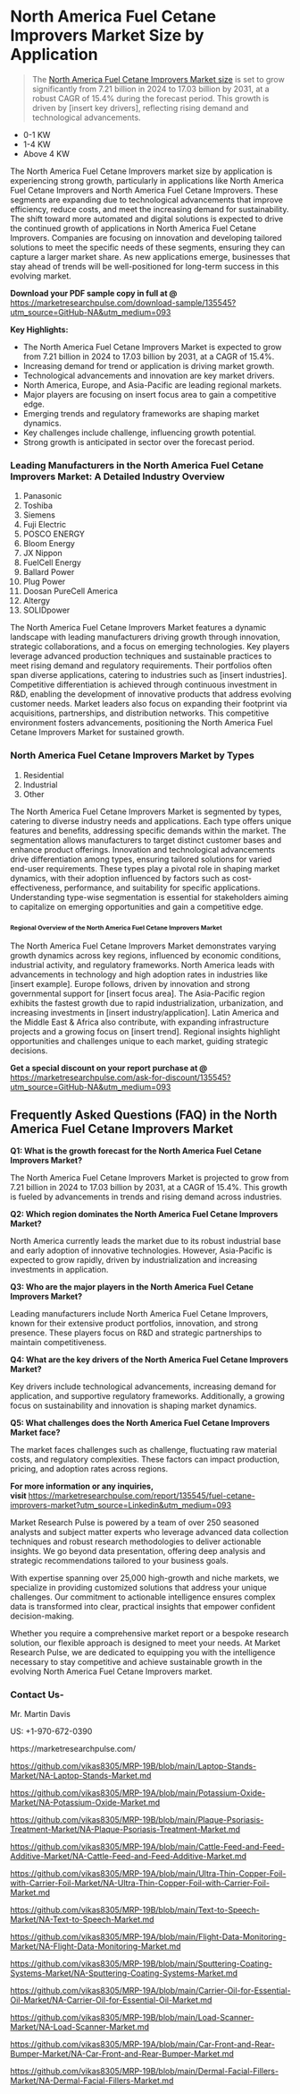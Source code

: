 
<h1>North America Fuel Cetane Improvers Market&nbsp;Size by Application</h1><blockquote><p>The <a href="https://marketresearchpulse.com/download-sample/135545?utm_source=GitHub-NA&amp;utm_medium=093">North America Fuel Cetane Improvers Market size</a> is set to grow significantly from 7.21 billion in 2024 to 17.03 billion by 2031, at a robust CAGR of 15.4% during the forecast period. This growth is driven by [insert key drivers], reflecting rising demand and technological advancements.</p></blockquote><ul><li>0-1 KW<li> 1-4 KW<li> Above 4 KW</li></ul><p>The North America Fuel Cetane Improvers market size by application is experiencing strong growth, particularly in applications like North America Fuel Cetane Improvers and North America Fuel Cetane Improvers. These segments are expanding due to technological advancements that improve efficiency, reduce costs, and meet the increasing demand for sustainability. The shift toward more automated and digital solutions is expected to drive the continued growth of applications in North America Fuel Cetane Improvers. Companies are focusing on innovation and developing tailored solutions to meet the specific needs of these segments, ensuring they can capture a larger market share. As new applications emerge, businesses that stay ahead of trends will be well-positioned for long-term success in this evolving market.</p><p><strong>Download your PDF sample copy in full at @ </strong><a href="https://marketresearchpulse.com/download-sample/135545?utm_source=GitHub-NA&amp;utm_medium=093">https://marketresearchpulse.com/download-sample/135545?utm_source=GitHub-NA&amp;utm_medium=093</a></p><p><strong>Key Highlights: </strong></p><ul><li>The North America Fuel Cetane Improvers Market is expected to grow from 7.21 billion in 2024 to 17.03 billion by 2031, at a CAGR of 15.4%.</li><li>Increasing demand for trend or application is driving market growth.</li><li>Technological advancements and innovation are key market drivers.</li><li>North America, Europe, and Asia-Pacific are leading regional markets.</li><li>Major players are focusing on insert focus area to gain a competitive edge.</li><li>Emerging trends and regulatory frameworks are shaping market dynamics.</li><li>Key challenges include challenge, influencing growth potential.</li><li>Strong growth is anticipated in sector over the forecast period.</li></ul><h3>Leading Manufacturers in the North America Fuel Cetane Improvers Market: A Detailed Industry Overview</h3><ol><li>Panasonic</li><li>Toshiba</li><li>Siemens</li><li>Fuji Electric</li><li>POSCO ENERGY</li><li>Bloom Energy</li><li>JX Nippon</li><li>FuelCell Energy</li><li>Ballard Power</li><li>Plug Power</li><li>Doosan PureCell America</li><li>Altergy</li><li>SOLIDpower</li></ol><div class="flex max-w-full flex-col flex-grow"><div class="min-h-8 text-message flex w-full flex-col items-end gap-2 whitespace-normal break-words [.text-message+&amp;]:mt-5" dir="auto" data-message-author-role="assistant" data-message-id="fd8432e4-4910-450d-b182-61b7bfb0a01f" data-message-model-slug="gpt-4o"><div class="flex w-full flex-col gap-1 empty:hidden first:pt-[3px]"><div class="markdown prose w-full break-words dark:prose-invert light"><p>The North America Fuel Cetane Improvers Market features a dynamic landscape with leading manufacturers driving growth through innovation, strategic collaborations, and a focus on emerging technologies. Key players leverage advanced production techniques and sustainable practices to meet rising demand and regulatory requirements. Their portfolios often span diverse applications, catering to industries such as [insert industries]. Competitive differentiation is achieved through continuous investment in R&amp;D, enabling the development of innovative products that address evolving customer needs. Market leaders also focus on expanding their footprint via acquisitions, partnerships, and distribution networks. This competitive environment fosters advancements, positioning the North America Fuel Cetane Improvers Market for sustained growth.</p></div></div></div></div><h3>North America Fuel Cetane Improvers Market by Types</h3><ol><li>Residential<li> Industrial<li> Other</li></ol><div class="flex max-w-full flex-col flex-grow"><div class="min-h-8 text-message flex w-full flex-col items-end gap-2 whitespace-normal break-words [.text-message+&amp;]:mt-5" dir="auto" data-message-author-role="assistant" data-message-id="084470be-0bb7-4664-bddf-5156b4f41249" data-message-model-slug="gpt-4o-mini"><div class="flex w-full flex-col gap-1 empty:hidden first:pt-[3px]"><div class="markdown prose w-full break-words dark:prose-invert light"><p>The North America Fuel Cetane Improvers Market is segmented by types, catering to diverse industry needs and applications. Each type offers unique features and benefits, addressing specific demands within the market. The segmentation allows manufacturers to target distinct customer bases and enhance product offerings. Innovation and technological advancements drive differentiation among types, ensuring tailored solutions for varied end-user requirements. These types play a pivotal role in shaping market dynamics, with their adoption influenced by factors such as cost-effectiveness, performance, and suitability for specific applications. Understanding type-wise segmentation is essential for stakeholders aiming to capitalize on emerging opportunities and gain a competitive edge.</p></div></div></div></div><h3><span style="font-size: 11px;">Regional Overview of the North America Fuel Cetane Improvers Market</span></h3><div class="flex max-w-full flex-col flex-grow"><div class="min-h-8 text-message flex w-full flex-col items-end gap-2 whitespace-normal break-words [.text-message+&amp;]:mt-5" dir="auto" data-message-author-role="assistant" data-message-id="e9038762-ce64-4e30-91c9-9bd413514231" data-message-model-slug="gpt-4o-mini"><div class="flex w-full flex-col gap-1 empty:hidden first:pt-[3px]"><div class="markdown prose w-full break-words dark:prose-invert light"><p>The North America Fuel Cetane Improvers Market demonstrates varying growth dynamics across key regions, influenced by economic conditions, industrial activity, and regulatory frameworks. North America leads with advancements in technology and high adoption rates in industries like [insert example]. Europe follows, driven by innovation and strong governmental support for [insert focus area]. The Asia-Pacific region exhibits the fastest growth due to rapid industrialization, urbanization, and increasing investments in [insert industry/application]. Latin America and the Middle East &amp; Africa also contribute, with expanding infrastructure projects and a growing focus on [insert trend]. Regional insights highlight opportunities and challenges unique to each market, guiding strategic decisions.</p></div></div></div></div><p><strong>Get a special discount on your report purchase at @ </strong><a href="https://marketresearchpulse.com/ask-for-discount/135545?utm_source=GitHub-NA&amp;utm_medium=093">https://marketresearchpulse.com/ask-for-discount/135545?utm_source=GitHub-NA&amp;utm_medium=093</a></p><h2>Frequently Asked Questions (FAQ) in the North America Fuel Cetane Improvers Market</h2><p><strong>Q1: What is the growth forecast for the North America Fuel Cetane Improvers Market?</strong></p><p>The North America Fuel Cetane Improvers Market is projected to grow from 7.21 billion in 2024 to 17.03 billion by 2031, at a CAGR of 15.4%. This growth is fueled by advancements in trends and rising demand across industries.</p><p><strong>Q2: Which region dominates the North America Fuel Cetane Improvers Market?</strong></p><p>North America currently leads the market due to its robust industrial base and early adoption of innovative technologies. However, Asia-Pacific is expected to grow rapidly, driven by industrialization and increasing investments in application.</p><p><strong>Q3: Who are the major players in the North America Fuel Cetane Improvers Market?</strong></p><p>Leading manufacturers include North America Fuel Cetane Improvers, known for their extensive product portfolios, innovation, and strong presence. These players focus on R&amp;D and strategic partnerships to maintain competitiveness.</p><p><strong>Q4: What are the key drivers of the North America Fuel Cetane Improvers Market?</strong></p><p>Key drivers include technological advancements, increasing demand for application, and supportive regulatory frameworks. Additionally, a growing focus on sustainability and innovation is shaping market dynamics.</p><p><strong>Q5: What challenges does the North America Fuel Cetane Improvers Market face?</strong></p><p>The market faces challenges such as challenge, fluctuating raw material costs, and regulatory complexities. These factors can impact production, pricing, and adoption rates across regions.</p><p><strong>For more information or any inquiries, visit&nbsp;</strong><a href="https://marketresearchpulse.com/report/135545/fuel-cetane-improvers-market?utm_source=Linkedin&utm_medium=093">https://marketresearchpulse.com/report/135545/fuel-cetane-improvers-market?utm_source=Linkedin&utm_medium=093</a></p><p>Market Research Pulse is powered by a team of over 250 seasoned analysts and subject matter experts who leverage advanced data collection techniques and robust research methodologies to deliver actionable insights. We go beyond data presentation, offering deep analysis and strategic recommendations tailored to your business goals.</p><p>With expertise spanning over 25,000 high-growth and niche markets, we specialize in providing customized solutions that address your unique challenges. Our commitment to actionable intelligence ensures complex data is transformed into clear, practical insights that empower confident decision-making.</p><p>Whether you require a comprehensive market report or a bespoke research solution, our flexible approach is designed to meet your needs. At Market Research Pulse, we are dedicated to equipping you with the intelligence necessary to stay competitive and achieve sustainable growth in the evolving North America Fuel Cetane Improvers market.</p><h3><strong>Contact Us-</strong></h3><p>Mr. Martin Davis</p><p>US: +1-970-672-0390</p><p>https://marketresearchpulse.com/</p><p><a href="https://github.com/vikas8305/MRP-19B/blob/main/Laptop-Stands-Market/NA-Laptop-Stands-Market.md">https://github.com/vikas8305/MRP-19B/blob/main/Laptop-Stands-Market/NA-Laptop-Stands-Market.md</a></p><p><a href="https://github.com/vikas8305/MRP-19A/blob/main/Potassium-Oxide-Market/NA-Potassium-Oxide-Market.md">https://github.com/vikas8305/MRP-19A/blob/main/Potassium-Oxide-Market/NA-Potassium-Oxide-Market.md</a></p><p><a href="https://github.com/vikas8305/MRP-19B/blob/main/Plaque-Psoriasis-Treatment-Market/NA-Plaque-Psoriasis-Treatment-Market.md">https://github.com/vikas8305/MRP-19B/blob/main/Plaque-Psoriasis-Treatment-Market/NA-Plaque-Psoriasis-Treatment-Market.md</a></p><p><a href="https://github.com/vikas8305/MRP-19A/blob/main/Cattle-Feed-and-Feed-Additive-Market/NA-Cattle-Feed-and-Feed-Additive-Market.md">https://github.com/vikas8305/MRP-19A/blob/main/Cattle-Feed-and-Feed-Additive-Market/NA-Cattle-Feed-and-Feed-Additive-Market.md</a></p><p><a href="https://github.com/vikas8305/MRP-19A/blob/main/Ultra-Thin-Copper-Foil-with-Carrier-Foil-Market/NA-Ultra-Thin-Copper-Foil-with-Carrier-Foil-Market.md">https://github.com/vikas8305/MRP-19A/blob/main/Ultra-Thin-Copper-Foil-with-Carrier-Foil-Market/NA-Ultra-Thin-Copper-Foil-with-Carrier-Foil-Market.md</a></p><p><a href="https://github.com/vikas8305/MRP-19B/blob/main/Text-to-Speech-Market/NA-Text-to-Speech-Market.md">https://github.com/vikas8305/MRP-19B/blob/main/Text-to-Speech-Market/NA-Text-to-Speech-Market.md</a></p><p><a href="https://github.com/vikas8305/MRP-19A/blob/main/Flight-Data-Monitoring-Market/NA-Flight-Data-Monitoring-Market.md">https://github.com/vikas8305/MRP-19A/blob/main/Flight-Data-Monitoring-Market/NA-Flight-Data-Monitoring-Market.md</a></p><p><a href="https://github.com/vikas8305/MRP-19B/blob/main/Sputtering-Coating-Systems-Market/NA-Sputtering-Coating-Systems-Market.md">https://github.com/vikas8305/MRP-19B/blob/main/Sputtering-Coating-Systems-Market/NA-Sputtering-Coating-Systems-Market.md</a></p><p><a href="https://github.com/vikas8305/MRP-19A/blob/main/Carrier-Oil-for-Essential-Oil-Market/NA-Carrier-Oil-for-Essential-Oil-Market.md">https://github.com/vikas8305/MRP-19A/blob/main/Carrier-Oil-for-Essential-Oil-Market/NA-Carrier-Oil-for-Essential-Oil-Market.md</a></p><p><a href="https://github.com/vikas8305/MRP-19B/blob/main/Load-Scanner-Market/NA-Load-Scanner-Market.md">https://github.com/vikas8305/MRP-19B/blob/main/Load-Scanner-Market/NA-Load-Scanner-Market.md</a></p><p><a href="https://github.com/vikas8305/MRP-19A/blob/main/Car-Front-and-Rear-Bumper-Market/NA-Car-Front-and-Rear-Bumper-Market.md">https://github.com/vikas8305/MRP-19A/blob/main/Car-Front-and-Rear-Bumper-Market/NA-Car-Front-and-Rear-Bumper-Market.md</a></p><p><a href="https://github.com/vikas8305/MRP-19B/blob/main/Dermal-Facial-Fillers-Market/NA-Dermal-Facial-Fillers-Market.md">https://github.com/vikas8305/MRP-19B/blob/main/Dermal-Facial-Fillers-Market/NA-Dermal-Facial-Fillers-Market.md</a></p>
